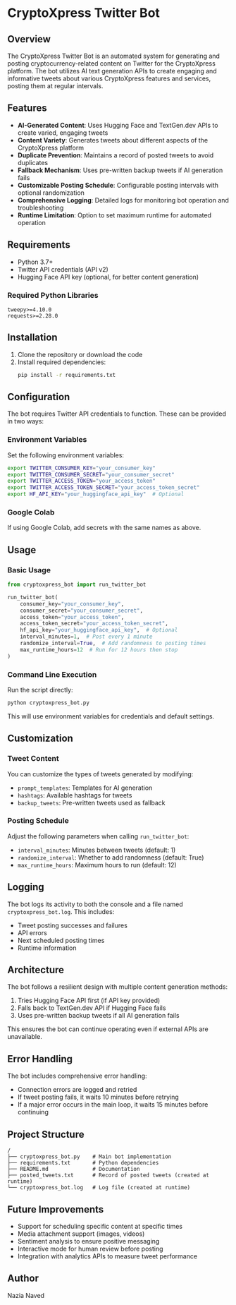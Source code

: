 # CryptoXpress Twitter Bot

## Overview

The CryptoXpress Twitter Bot is an automated system for generating and posting cryptocurrency-related content on Twitter for the CryptoXpress platform. The bot utilizes AI text generation APIs to create engaging and informative tweets about various CryptoXpress features and services, posting them at regular intervals.

## Features

- **AI-Generated Content**: Uses Hugging Face and TextGen.dev APIs to create varied, engaging tweets
- **Content Variety**: Generates tweets about different aspects of the CryptoXpress platform
- **Duplicate Prevention**: Maintains a record of posted tweets to avoid duplicates
- **Fallback Mechanism**: Uses pre-written backup tweets if AI generation fails
- **Customizable Posting Schedule**: Configurable posting intervals with optional randomization
- **Comprehensive Logging**: Detailed logs for monitoring bot operation and troubleshooting
- **Runtime Limitation**: Option to set maximum runtime for automated operation

## Requirements

- Python 3.7+
- Twitter API credentials (API v2)
- Hugging Face API key (optional, for better content generation)

### Required Python Libraries
```
tweepy>=4.10.0
requests>=2.28.0
```

## Installation

1. Clone the repository or download the code
2. Install required dependencies:
   ```bash
   pip install -r requirements.txt
   ```

## Configuration

The bot requires Twitter API credentials to function. These can be provided in two ways:

### Environment Variables
Set the following environment variables:
```bash
export TWITTER_CONSUMER_KEY="your_consumer_key"
export TWITTER_CONSUMER_SECRET="your_consumer_secret"
export TWITTER_ACCESS_TOKEN="your_access_token"
export TWITTER_ACCESS_TOKEN_SECRET="your_access_token_secret"
export HF_API_KEY="your_huggingface_api_key"  # Optional
```

### Google Colab
If using Google Colab, add secrets with the same names as above.

## Usage

### Basic Usage

```python
from cryptoxpress_bot import run_twitter_bot

run_twitter_bot(
    consumer_key="your_consumer_key",
    consumer_secret="your_consumer_secret",
    access_token="your_access_token",
    access_token_secret="your_access_token_secret",
    hf_api_key="your_huggingface_api_key",  # Optional
    interval_minutes=1,  # Post every 1 minute
    randomize_interval=True,  # Add randomness to posting times
    max_runtime_hours=12  # Run for 12 hours then stop
)
```

### Command Line Execution

Run the script directly:

```bash
python cryptoxpress_bot.py
```

This will use environment variables for credentials and default settings.

## Customization

### Tweet Content

You can customize the types of tweets generated by modifying:
- `prompt_templates`: Templates for AI generation
- `hashtags`: Available hashtags for tweets
- `backup_tweets`: Pre-written tweets used as fallback

### Posting Schedule

Adjust the following parameters when calling `run_twitter_bot`:
- `interval_minutes`: Minutes between tweets (default: 1)
- `randomize_interval`: Whether to add randomness (default: True)
- `max_runtime_hours`: Maximum hours to run (default: 12)

## Logging

The bot logs its activity to both the console and a file named `cryptoxpress_bot.log`. This includes:
- Tweet posting successes and failures
- API errors
- Next scheduled posting times
- Runtime information

## Architecture

The bot follows a resilient design with multiple content generation methods:

1. Tries Hugging Face API first (if API key provided)
2. Falls back to TextGen.dev API if Hugging Face fails
3. Uses pre-written backup tweets if all AI generation fails

This ensures the bot can continue operating even if external APIs are unavailable.

## Error Handling

The bot includes comprehensive error handling:
- Connection errors are logged and retried
- If tweet posting fails, it waits 10 minutes before retrying
- If a major error occurs in the main loop, it waits 15 minutes before continuing

## Project Structure

```
/
├── cryptoxpress_bot.py    # Main bot implementation
├── requirements.txt       # Python dependencies
├── README.md              # Documentation
├── posted_tweets.txt      # Record of posted tweets (created at runtime)
└── cryptoxpress_bot.log   # Log file (created at runtime)
```

## Future Improvements

- Support for scheduling specific content at specific times
- Media attachment support (images, videos)
- Sentiment analysis to ensure positive messaging
- Interactive mode for human review before posting
- Integration with analytics APIs to measure tweet performance

## Author

Nazia Naved
